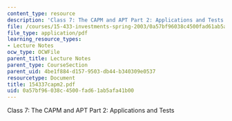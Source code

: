 ```yaml
---
content_type: resource
description: 'Class 7: The CAPM and APT Part 2: Applications and Tests'
file: /courses/15-433-investments-spring-2003/0a57bf96038c4500fad61ab5afa41b00_154337capm2.pdf
file_type: application/pdf
learning_resource_types:
- Lecture Notes
ocw_type: OCWFile
parent_title: Lecture Notes
parent_type: CourseSection
parent_uid: 4be1f884-d157-9503-db44-b340309e0537
resourcetype: Document
title: 154337capm2.pdf
uid: 0a57bf96-038c-4500-fad6-1ab5afa41b00
---
```

Class 7: The CAPM and APT Part 2: Applications and Tests

